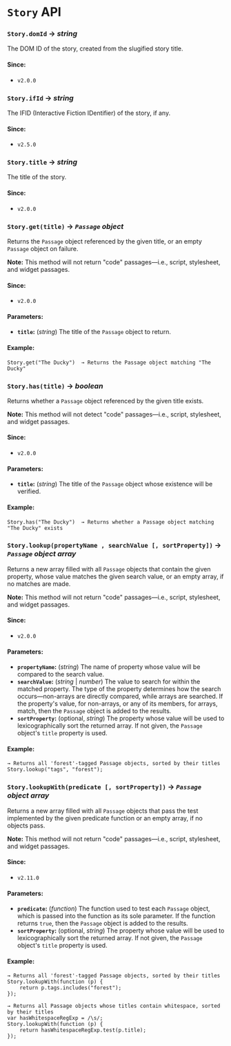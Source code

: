 <!-- ***********************************************************************************************
	Story API
************************************************************************************************ -->
<h1 id="story-api"><code>Story</code> API</h1>

<!-- *********************************************************************** -->

<span id="story-api-getter-domid"></span>
### `Story.domId` → *string*

The DOM ID of the story, created from the slugified story title.

#### Since:

* `v2.0.0`

<!-- *********************************************************************** -->

<span id="story-api-getter-ifid"></span>
### `Story.ifId` → *string*

The IFID (Interactive Fiction IDentifier) of the story, if any.

#### Since:

* `v2.5.0`

<!-- *********************************************************************** -->

<span id="story-api-getter-title"></span>
### `Story.title` → *string*

The title of the story.

#### Since:

* `v2.0.0`

<!-- *********************************************************************** -->

<span id="story-api-method-get"></span>
### `Story.get(title)` → *`Passage` object*

Returns the `Passage` object referenced by the given title, or an empty `Passage` object on failure.

<p role="note"><b>Note:</b>
This method will not return &quot;code&quot; passages—i.e., script, stylesheet, and widget passages.
</p>

#### Since:

* `v2.0.0`

#### Parameters:

* **`title`:** (*string*) The title of the `Passage` object to return.

#### Example:

```
Story.get("The Ducky")  → Returns the Passage object matching "The Ducky"
```

<!-- *********************************************************************** -->

<span id="story-api-method-has"></span>
### `Story.has(title)` → *boolean*

Returns whether a `Passage` object referenced by the given title exists.

<p role="note"><b>Note:</b>
This method will not detect &quot;code&quot; passages—i.e., script, stylesheet, and widget passages.
</p>

#### Since:

* `v2.0.0`

#### Parameters:

* **`title`:** (*string*) The title of the `Passage` object whose existence will be verified.

#### Example:

```
Story.has("The Ducky")  → Returns whether a Passage object matching "The Ducky" exists
```

<!-- *********************************************************************** -->

<span id="story-api-method-lookup"></span>
### `Story.lookup(propertyName , searchValue [, sortProperty])` → *`Passage` object array*

Returns a new array filled with all `Passage` objects that contain the given property, whose value matches the given search value, or an empty array, if no matches are made.

<p role="note"><b>Note:</b>
This method will not return &quot;code&quot; passages—i.e., script, stylesheet, and widget passages.
</p>

#### Since:

* `v2.0.0`

#### Parameters:

* **`propertyName`:** (*string*) The name of property whose value will be compared to the search value.
* **`searchValue`:** (*string* | *number*) The value to search for within the matched property.  The type of the property determines how the search occurs—non-arrays are directly compared, while arrays are searched.  If the property's value, for non-arrays, or any of its members, for arrays, match, then the `Passage` object is added to the results.
* **`sortProperty`:** (optional, *string*) The property whose value will be used to lexicographically sort the returned array.  If not given, the `Passage` object's `title` property is used.

#### Example:

```
→ Returns all 'forest'-tagged Passage objects, sorted by their titles
Story.lookup("tags", "forest");
```

<!-- *********************************************************************** -->

<span id="story-api-method-lookupwith"></span>
### `Story.lookupWith(predicate [, sortProperty])` → *`Passage` object array*

Returns a new array filled with all `Passage` objects that pass the test implemented by the given predicate function or an empty array, if no objects pass.

<p role="note"><b>Note:</b>
This method will not return &quot;code&quot; passages—i.e., script, stylesheet, and widget passages.
</p>

#### Since:

* `v2.11.0`

#### Parameters:

* **`predicate`:** (*function*) The function used to test each `Passage` object, which is passed into the function as its sole parameter.  If the function returns `true`, then the `Passage` object is added to the results.
* **`sortProperty`:** (optional, *string*) The property whose value will be used to lexicographically sort the returned array.  If not given, the `Passage` object's `title` property is used.

#### Example:

```
→ Returns all 'forest'-tagged Passage objects, sorted by their titles
Story.lookupWith(function (p) {
	return p.tags.includes("forest");
});

→ Returns all Passage objects whose titles contain whitespace, sorted by their titles
var hasWhitespaceRegExp = /\s/;
Story.lookupWith(function (p) {
	return hasWhitespaceRegExp.test(p.title);
});
```
